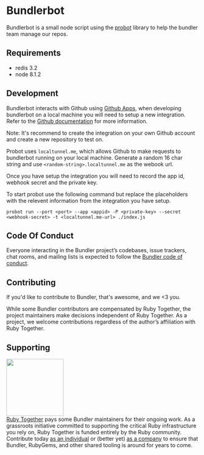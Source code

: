 # Bundlerbot
Bundlerbot is a small node script using the [probot](https://github.com/probot/probot) library to help the bundler team manage our repos.

## Requirements
* redis 3.2
* node 8.1.2

## Development
Bundlerbot interacts with Github using [Github Apps](https://developer.github.com/apps/), when developing bundlerbot on a local machine you will need to setup a new integration. Refer to the [Github documentation](https://developer.github.com/apps/building-integrations/setting-up-a-new-integration/) for more information.

Note: It's recommend to create the integration on your own Github account and create a new repository to test on.

Probot uses `localtunnel.me`, which allows Github to make requests to bundlerbot running on your local machine. Generate a random 16 char string and use `<random-string>.localtunnel.me` as the webook url.

Once you have setup the integration you will need to record the app id, webhook secret and the private key.

To start probot use the following command but replace the placeholders with the relevent information from the integration you have setup.

```
probot run --port <port> --app <appid> -P <private-key> --secret <webhook-secret> -t <localtunnel.me-url> ./index.js
```

## Code Of Conduct

Everyone interacting in the Bundler project’s codebases, issue trackers, chat rooms, and mailing lists is expected to follow the [Bundler code of conduct](https://github.com/bundler/bundlerbot/blob/master/CODE_OF_CONDUCT.md).

## Contributing
If you'd like to contribute to Bundler, that's awesome, and we <3 you.

While some Bundler contributors are compensated by Ruby Together, the project maintainers make decisions independent of Ruby Together. As a project, we welcome contributions regardless of the author’s affiliation with Ruby Together.

## Supporting

<a href="https://rubytogether.org/"><img src="https://rubytogether.org/images/rubies.svg" width="150"></a><br>
<a href="https://rubytogether.org/">Ruby Together</a> pays some Bundler maintainers for their ongoing work. As a grassroots initiative committed to supporting the critical Ruby infrastructure you rely on, Ruby Together is funded entirely by the Ruby community. Contribute today <a href="https://rubytogether.org/developers">as an individual</a> or (better yet) <a href="https://rubytogether.org/companies">as a company</a> to ensure that Bundler, RubyGems, and other shared tooling is around for years to come.
